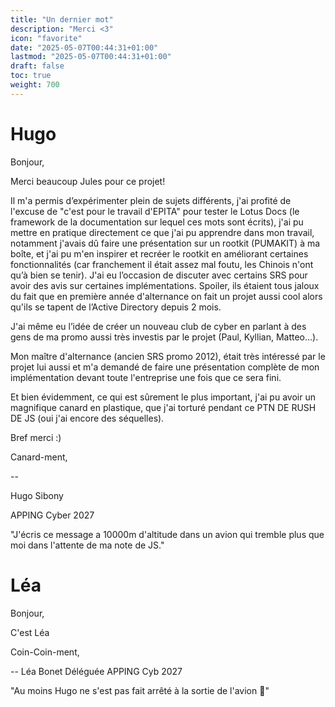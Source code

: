 ```yaml
---
title: "Un dernier mot"
description: "Merci <3"
icon: "favorite"
date: "2025-05-07T00:44:31+01:00"
lastmod: "2025-05-07T00:44:31+01:00"
draft: false
toc: true
weight: 700
---
```


# Hugo

Bonjour,

Merci beaucoup Jules pour ce projet!

Il m'a permis d’expérimenter plein de sujets différents, j'ai profité de l'excuse de "c'est pour le travail d'EPITA" pour tester le Lotus Docs (le framework de la documentation sur lequel ces mots sont écrits), j'ai pu mettre en pratique directement ce que j'ai pu apprendre dans mon travail, notamment j'avais dû faire une présentation sur un rootkit (PUMAKIT) à ma boîte, et j'ai pu m'en inspirer et recréer le rootkit en améliorant certaines fonctionnalités (car franchement il était assez mal foutu, les Chinois n'ont qu’à bien se tenir). J'ai eu l’occasion de discuter avec certains SRS pour avoir des avis sur certaines implémentations. Spoiler, ils étaient tous jaloux du fait que en première année d'alternance on fait un projet aussi cool alors qu'ils se tapent de l’Active Directory depuis 2 mois.

J'ai même eu l’idée de créer un nouveau club de cyber en parlant à des gens de ma promo aussi très investis par le projet (Paul, Kyllian, Matteo...).

Mon maître d'alternance (ancien SRS promo 2012), était très intéressé par le projet lui aussi et m'a demandé de faire une présentation complète de mon implémentation devant toute l'entreprise une fois que ce sera fini.

Et bien évidemment, ce qui est sûrement le plus important, j'ai pu avoir un magnifique canard en plastique, que j'ai torturé pendant ce PTN DE RUSH DE JS (oui j'ai encore des séquelles).

Bref merci :)

Canard-ment,

-- 

Hugo Sibony

APPING Cyber 2027

"J'écris ce message a 10000m d'altitude dans un avion qui tremble plus que moi dans l'attente de ma note de JS."

# Léa

Bonjour,

C'est Léa

Coin-Coin-ment,

-- 
Léa Bonet
Déléguée APPING Cyb 2027

"Au moins Hugo ne s'est pas fait arrêté à la sortie de l'avion 👀"